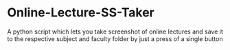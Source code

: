 # Online-Lecture-SS-Taker
A python script which lets you take screenshot of online lectures and save it to the respective subject and faculty folder by just a press of a single button
